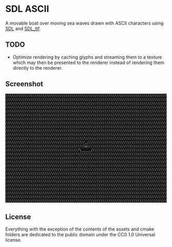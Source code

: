 # SDL ASCII

A movable boat over moving sea waves drawn with ASCII characters using [SDL](https://www.libsdl.org) and [SDL_ttf](https://www.libsdl.org/projects/SDL_ttf).

## TODO

* Optimize rendering by caching glyphs and streaming them to a texture which may then be presented to the renderer instead of rendering them directly to the renderer.

## Screenshot

![Screenshot](screenshot.png?raw=true)

## License

Everything with the exception of the contents of the assets and cmake folders
are dedicated to the public domain under the CC0 1.0 Universal license.
